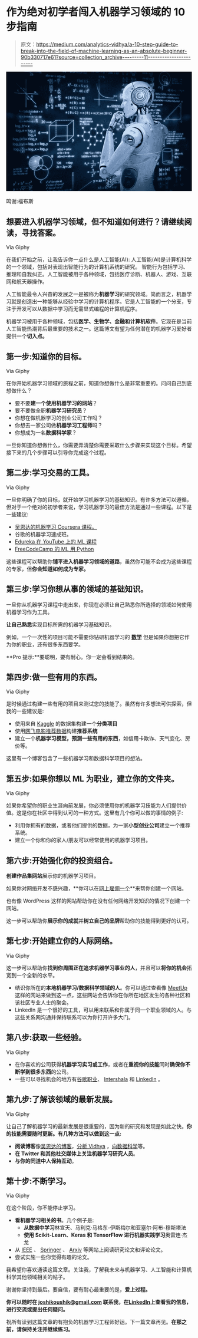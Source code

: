 # 作为绝对初学者闯入机器学习领域的 10 步指南

> 原文：<https://medium.com/analytics-vidhya/a-10-step-guide-to-break-into-the-field-of-machine-learning-as-an-absolute-beginner-90b330717e61?source=collection_archive---------11----------------------->

![](img/5b80113c8481459b9975fe6377505122.png)

鸣谢:福布斯

## 想要进入机器学习领域，但不知道如何进行？请继续阅读，寻找答案。

Via Giphy

在我们开始之前，让我告诉你一点什么是人工智能(AI):
人工智能(AI)是计算机科学的一个领域，包括对表现出智能行为的计算机系统的研究。
智能行为包括学习、推理和自我纠正。人工智能被用于各种领域，包括医疗诊断、机器人、游戏、互联网和航天器操作。

人工智能最令人兴奋的发展之一是被称为**机器学习**的研究领域。简而言之，机器学习就是创造出一种能够从经验中学习的计算机程序。它是人工智能的一个分支，专注于开发可以从数据中学习而无需显式编程的计算机程序。

机器学习被用于各种领域，包括**医学、生物学、金融和计算机软件**。它现在是当前人工智能热潮背后最重要的技术之一。这篇博文有望为任何潜在的机器学习爱好者提供一个**切入点。**

## 第一步:知道你的目标。

Via Giphy

在你开始机器学习领域的旅程之前，知道你想做什么是非常重要的。问问自己到底想做什么？

*   要不要**建一个使用机器学习的网站**？
*   要不要做全职**机器学习研究员**？
*   你想在做机器学习的创业公司工作吗？
*   你想去一家公司做**机器学习工程师**吗？
*   你想成为一名**数据科学家**？

一旦你知道你想做什么，你需要弄清楚你需要采取什么步骤来实现这个目标。希望接下来的几个步骤可以引导你完成这个过程。

## 第二步:学习交易的工具。

Via Giphy

一旦你明确了你的目标，就开始学习机器学习的基础知识。有许多方法可以遵循，但对于一个绝对的初学者来说，学习机器学习的最佳方法是通过一些课程。以下是一些建议:

*   [吴恩达的机器学习 Coursera 课程。](https://www.coursera.org/learn/machine-learning)
*   谷歌的机器学习速成班。
*   [Edureka 在 YouTube 上的 ML 课程](https://www.youtube.com/watch?v=GwIo3gDZCVQ)
*   [FreeCodeCamp 的 ML 用 Python](https://www.freecodecamp.org/learn/machine-learning-with-python/)

这些课程可以帮助你**铺平进入机器学习领域的道路**，虽然你可能不会成为这些课程的专家，但**你会知道如何成为专家。**

## 第三步:学习你想从事的领域的基础知识。

一旦你从机器学习课程中走出来，你现在必须让自己熟悉你所选择的领域如何使用机器学习作为工具。

**让自己熟悉**实现目标所需的机器学习基础知识。

例如，一个一次性的项目可能不需要你钻研机器学习的 [**数学**](https://mml-book.github.io/) 但是如果你想把它作为你的职业，还有很多东西要学。

**Pro 提示:**要聪明，要有耐心。你一定会看到结果的。

## 第四步:做一些有用的东西。

Via Giphy

是时候通过构建一些有用的项目来测试您的技能了。虽然有许多想法可供探索，但我的一些建议是:

*   使用来自 [Kaggle](http://www.kaggle.com) 的数据集构建一个**分类项目**
*   使用[网飞电影推荐数据](https://www.kaggle.com/laowingkin/netflix-movie-recommendation/data)构建**推荐系统**
*   建立一个**机器学习模型，预测一些有用的东西**，如信用卡欺诈、天气变化、房价等。

这里有一个博客包含了一些机器学习和数据科学项目的想法。

## 第五步:如果你想以 ML 为职业，建立你的文件夹。

Via Giphy

如果你希望你的职业生涯向前发展，你必须使用你的机器学习技能为人们提供价值。这是你在社区中得到认可的一种方式。这里有几个你可以做的事情的例子:

*   利用你拥有的数据，或者他们提供的数据，为一家**小型创业公司**建立一个推荐系统。
*   建立一个你和你的家人/朋友可以经常使用的机器学习项目。

## 第六步:开始强化你的投资组合。

**创建作品集网站**展示你的机器学习项目。

如果你对网络开发不感兴趣，**你可以在[网上雇佣一个](http://fiverr.com)**来帮你创建一个网站。

也有像 WordPress 这样的网站帮助你在没有任何网络开发知识的情况下创建一个网站。

这一步可以帮助你**展示你的成就**并**树立自己的品牌**帮助你的技能得到更好的认可。

## 第七步:开始建立你的人际网络。

Via Giphy

这一步可以帮助你**找到你周围正在追求机器学习事业的人**，并且可以**将你的机会**拓宽到一个全新的水平。

*   结识你所在的**本地机器学习/数据科学领域的人**。你可以通过查看像 [MeetUp](https://www.meetup.com/) 这样的网站来做到这一点，这些网站会告诉你在你所在地区发生的各种社区和该社区专业人士的聚会。
*   LinkedIn 是一个很好的工具，可以用来联系和你属于同一个职业领域的人。与这些关系网沟通并保持联系可以为你打开许多大门。

## 第八步:获取一些经验。

Via Giphy

*   在你喜欢的公司获得**机器学习实习或工作**，或者在**重视你的技能**同时**确保你不断学到很多东西**的公司。
*   一些可以寻找机会的地方有[谷歌职业](https://careers.google.com/jobs/results/)、 [Intershala](https://internshala.com/) 和 [LinkedIn](http://linkedin.com) 。

## 第九步:了解该领域的最新发展。

Via Giphy

让自己了解机器学习的最新发展是很重要的，因为新的研究和发现是如此之快。**你的技能需要随时更新。有几种方法可以做到这一点:**

*   **阅读博客**像[吴恩达的博客](/@andrewng)，[分析 Vidhya](http://analyticsvidhya.com) ，[向数据科学](http://towardsdatascience.com)等。
*   **在 Twitter 和其他社交媒体上关注机器学习研究人员**。
*   **与你的同道中人保持互动**。

## 第十步:不断学习。

Via Giphy

在这个阶段，你不能停止学习。

*   **看机器学习相关的书**。几个例子是:
    - **从数据中学习**林宣天、马利克·马格东-伊斯梅尔和亚塞尔·阿布-穆斯塔法
    - **使用 Scikit-Learn、Keras 和 TensorFlow 进行机器实践学习**奥雷连·杰龙
*   从 [IEEE](https://www.ieee.org/) 、 [Springer](https://www.springer.com/in) 、 [Arxiv](http://arxiv.org) 等网站上阅读研究论文和评论论文。
*   尝试实施一些你觉得有趣的论文。

我希望你喜欢通读这篇文章。关注我，了解我未来与机器学习、人工智能和计算机科学其他领域相关的帖子。

谢谢你坚持到最后。要自信，要有耐心最重要的是，**爱上过程。**

**你可以随时在 joshikoushik@gmail.com 联系我，在**[**LinkedIn**](https://www.linkedin.com/in/koushik-joshi-b60b401b/)**上查看我的信息，进行交流或提出任何疑问。**

祝所有读到这篇文章的有抱负的机器学习工程师好运。下一篇文章再见。**在那之前，请保持关注并继续练习。**